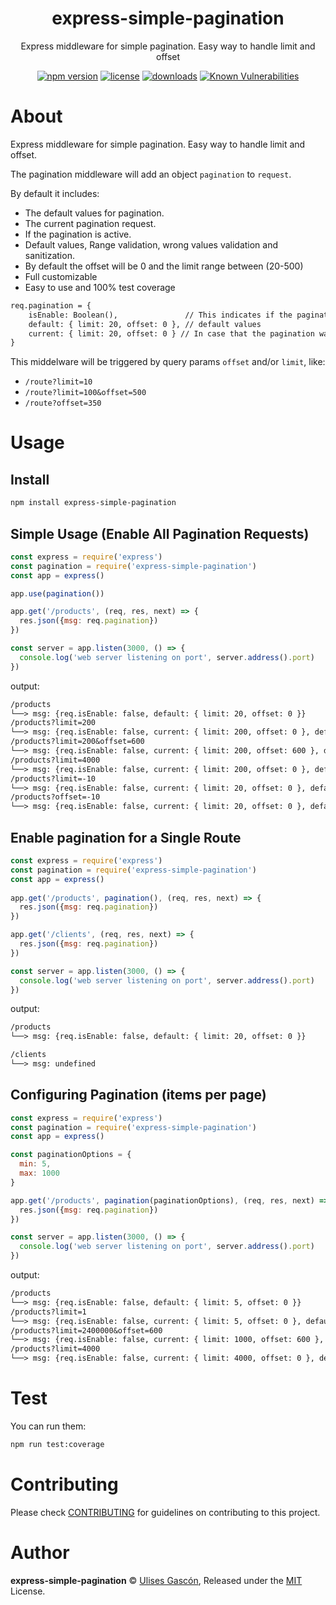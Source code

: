 <p align="center">
<h1 align="center">
  express-simple-pagination
</h1>

<p align="center">
  Express middleware for simple pagination. Easy way to handle limit and offset
</p>

<p align="center">
  <a href="https://www.npmjs.org/package/express-simple-pagination"><img src="https://badgen.net/npm/v/express-simple-pagination" alt="npm version"/></a>
  <a href="https://www.npmjs.org/package/express-simple-pagination"><img src="https://badgen.net/npm/license/express-simple-pagination" alt="license"/></a>
  <a href="https://www.npmjs.org/package/express-simple-pagination"><img src="https://badgen.net/npm/dt/express-simple-pagination" alt="downloads"/></a>
  <a href="https://snyk.io/test/github/ulisesgascon/express-simple-pagination"><img src="https://snyk.io/test/github/ulisesgascon/express-simple-pagination/badge.svg" alt="Known Vulnerabilities"/></a>
</p>

</p>


# About

Express middleware for simple pagination. Easy way to handle limit and offset.

The pagination middleware will add an object `pagination` to `request`. 

By default it includes:

- The default values for pagination.
- The current pagination request.
- If the pagination is active.
- Default values, Range validation, wrong values validation and sanitization.
- By default the offset will be 0 and the limit range between (20-500)
- Full customizable
- Easy to use and 100% test coverage

```txt
req.pagination = {
    isEnable: Boolean(),               // This indicates if the pagination was requested in the url
    default: { limit: 20, offset: 0 }, // default values
    current: { limit: 20, offset: 0 } // In case that the pagination was requested, this estimates the real pagination using ranges and default values.
}
```

This middelware will be triggered by query params `offset` and/or `limit`, like:

- `/route?limit=10`
- `/route?limit=100&offset=500`
- `/route?offset=350`

# Usage

## Install

```bash
npm install express-simple-pagination
```

## Simple Usage (Enable All Pagination Requests)

```js
const express = require('express')
const pagination = require('express-simple-pagination')
const app = express()

app.use(pagination())

app.get('/products', (req, res, next) => {
  res.json({msg: req.pagination})
})

const server = app.listen(3000, () => {
  console.log('web server listening on port', server.address().port)
})
```

output:

```txt
/products
└──> msg: {req.isEnable: false, default: { limit: 20, offset: 0 }}
/products?limit=200
└──> msg: {req.isEnable: false, current: { limit: 200, offset: 0 }, default: { limit: 20, offset: 0 }}
/products?limit=200&offset=600
└──> msg: {req.isEnable: false, current: { limit: 200, offset: 600 }, default: { limit: 20, offset: 0 }}
/products?limit=4000
└──> msg: {req.isEnable: false, current: { limit: 200, offset: 0 }, default: { limit: 20, offset: 0 }}
/products?limit=-10
└──> msg: {req.isEnable: false, current: { limit: 20, offset: 0 }, default: { limit: 20, offset: 0 }}
/products?offset=-10
└──> msg: {req.isEnable: false, current: { limit: 20, offset: 0 }, default: { limit: 20, offset: 0 }}
```

## Enable pagination for a Single Route

```js
const express = require('express')
const pagination = require('express-simple-pagination')
const app = express()
  
app.get('/products', pagination(), (req, res, next) => {
  res.json({msg: req.pagination})
})

app.get('/clients', (req, res, next) => {
  res.json({msg: req.pagination})
})

const server = app.listen(3000, () => {
  console.log('web server listening on port', server.address().port)
})
```

output:

```txt
/products
└──> msg: {req.isEnable: false, default: { limit: 20, offset: 0 }}

/clients
└──> msg: undefined
```

## Configuring Pagination (items per page)

```js
const express = require('express')
const pagination = require('express-simple-pagination')
const app = express()

const paginationOptions = {
  min: 5,
  max: 1000
}

app.get('/products', pagination(paginationOptions), (req, res, next) => {
  res.json({msg: req.pagination})
})

const server = app.listen(3000, () => {
  console.log('web server listening on port', server.address().port)
})
```

output:

```txt
/products
└──> msg: {req.isEnable: false, default: { limit: 5, offset: 0 }}
/products?limit=1
└──> msg: {req.isEnable: false, current: { limit: 5, offset: 0 }, default: { limit: 5, offset: 0 }}
/products?limit=2400000&offset=600
└──> msg: {req.isEnable: false, current: { limit: 1000, offset: 600 }, default: { limit: 5, offset: 0 }}
/products?limit=4000
└──> msg: {req.isEnable: false, current: { limit: 4000, offset: 0 }, default: { limit: 5, offset: 0 }}
```

# Test

You can run them:

```bash
npm run test:coverage
```

# Contributing

Please check [CONTRIBUTING](./CONTRIBUTING.md) for guidelines on contributing to this project.

# Author

**express-simple-pagination** © [Ulises Gascón](https://github.com/ulisesgascon), Released under the [MIT](./LICENSE) License.
